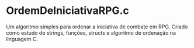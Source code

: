 # OrdemDeIniciativaRPG.c
Um algoritmo simples para ordenar a iniciativa de combate em RPG. Criado como estudo de strings, funções, structs e algoritmo de ordenação na linguagem C.
